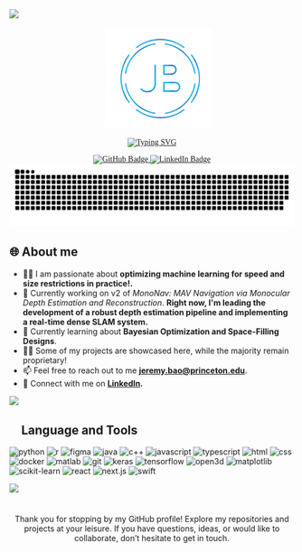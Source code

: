 <!--Jeremy Bao's Profile Page-->

<div style="font-family:Garamond">
  <!-- Header text -->
  <img src="https://user-images.githubusercontent.com/73097560/115834477-dbab4500-a447-11eb-908a-139a6edaec5c.gif">
  <div id="user-content-toc">
  <ul align="center">
     <img  src="assets/logo.png" alt="logo" width="190" />
  </ul>
  </div>
  
  <!-- Typing svg -->
  <p align="center">
    <a href="https://git.io/typing-svg"><img src="https://readme-typing-svg.demolab.com?font=Fira+Code&weight=300&size=50&duration=3000&pause=200&center=true&vCenter=true&width=2000&lines=-+Hi+-;-+I'm+Jeremy+Bao+-;-+Software+Engineer+-;-+Interested+in+-;-+Machine+Learning+and+Autonomous+Robotic+Systems+-" alt="Typing SVG" /></a>
  </p>

  <!-- Badges  -->
  <div id="badges" align="center">
  <a href="https://github.com/jere-mybao">
      <img src="https://img.shields.io/badge/GitHub-100000?style=for-the-badge&logo=github&logoColor=white" alt="GitHub Badge"/>
   </a>
    
  </a>
  <a href="https://www.linkedin.com/in/jeremy-bao/">
    <img src="https://img.shields.io/badge/LinkedIn-blue?style=for-the-badge&logo=linkedin&logoColor=white" alt="LinkedIn Badge"/>
  </a>
    
  </div>

  <!-- Snake svg  -->
  <div align="center">
    <img  src="assets/grid-snake.svg" alt="snake" />
  </div>
  
           
</div>

<!-- General Information -->
   ## 🌐 **About me**
   - 👩‍💻 I am passionate about **optimizing machine learning for speed and size restrictions in practice!.**
   - 🔭 Currently working on v2 of *MonoNav: MAV Navigation via Monocular Depth Estimation and Reconstruction*. **Right now, I'm leading the development of a robust depth estimation pipeline and implementing a real-time dense SLAM system.**
   - 🌱 Currently learning about **Bayesian Optimization and Space-Filling Designs**.
   - 👨‍💻 Some of my projects are showcased here, while the majority remain proprietary!
   - 📫 Feel free to reach out to me  **jeremy.bao@princeton.edu**.
   - 👥 Connect with me on **[LinkedIn](https://www.linkedin.com/in/jeremy-bao/).**

 <img src="https://user-images.githubusercontent.com/73097560/115834477-dbab4500-a447-11eb-908a-139a6edaec5c.gif">

<!-- Languages and Tools -->
   ## <img src="https://media2.giphy.com/media/QssGEmpkyEOhBCb7e1/giphy.gif?cid=ecf05e47a0n3gi1bfqntqmob8g9aid1oyj2wr3ds3mg700bl&rid=giphy.gif" width ="30" style = "margin-bottom: -40px"><b>&nbsp;Language and Tools</b>
   <div>

  ![python](https://img.shields.io/badge/-python-000?&style=for-the-badge&logo=python)
  ![r](https://img.shields.io/badge/-r-000?&style=for-the-badge&logo=rstudio)
  ![figma](https://img.shields.io/badge/-figma-000?&style=for-the-badge&logo=figma)
  ![java](https://img.shields.io/badge/-java-000?&style=for-the-badge&logo=java)
  ![c++](https://img.shields.io/badge/-c++-000?&style=for-the-badge&logo=cplusplus)
  ![javascript](https://img.shields.io/badge/-javascript-000?&style=for-the-badge&logo=javascript)
  ![typescript](https://img.shields.io/badge/-typescript-000?&style=for-the-badge&logo=typescript)
  ![html](https://img.shields.io/badge/-html5-000?&style=for-the-badge&logo=html5)
  ![css](https://img.shields.io/badge/-css3-000?&style=for-the-badge&logo=css3)
  ![docker](https://img.shields.io/badge/-docker-000?&style=for-the-badge&logo=docker)
  ![matlab](https://img.shields.io/badge/-matlab-000?&style=for-the-badge&logo=mathworks)
  ![git](https://img.shields.io/badge/-git-000?&style=for-the-badge&logo=git)
  ![keras](https://img.shields.io/badge/-keras-000?&style=for-the-badge&logo=keras)
  ![tensorflow](https://img.shields.io/badge/-tensorflow-000?&style=for-the-badge&logo=tensorflow)
  ![open3d](https://img.shields.io/badge/-open3d-000?&style=for-the-badge&logo=open3d)
  ![matplotlib](https://img.shields.io/badge/-matplotlib-000?&style=for-the-badge&logo=python)
  ![scikit-learn](https://img.shields.io/badge/-scikit--learn-000?&style=for-the-badge&logo=scikit-learn)
  ![react](https://img.shields.io/badge/-react-000?&style=for-the-badge&logo=react)
  ![next.js](https://img.shields.io/badge/-next.js-000?&style=for-the-badge&logo=next.js)
  ![swift](https://img.shields.io/badge/-swift-000?&style=for-the-badge&logo=swift)

<img src="https://user-images.githubusercontent.com/73097560/115834477-dbab4500-a447-11eb-908a-139a6edaec5c.gif">

 <!--end message -->

   <div align="center">
   <p style="font-size: 35px"> 
   </p>
      Thank you for stopping by my GitHub profile! Explore my repositories and projects at your leisure. If you have questions, ideas, or would like to collaborate, don’t hesitate to get in touch.<p>    
   </p>
